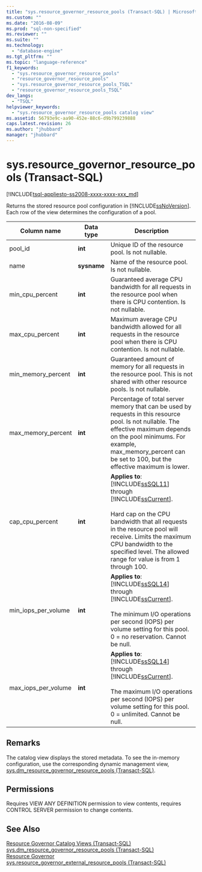 ```yaml
---
title: "sys.resource_governor_resource_pools (Transact-SQL) | Microsoft Docs"
ms.custom: ""
ms.date: "2016-08-09"
ms.prod: "sql-non-specified"
ms.reviewer: ""
ms.suite: ""
ms.technology: 
  - "database-engine"
ms.tgt_pltfrm: ""
ms.topic: "language-reference"
f1_keywords: 
  - "sys.resource_governor_resource_pools"
  - "resource_governor_resource_pools"
  - "sys.resource_governor_resource_pools_TSQL"
  - "resource_governor_resource_pools_TSQL"
dev_langs: 
  - "TSQL"
helpviewer_keywords: 
  - "sys.resource_governor_resource_pools catalog view"
ms.assetid: 56793e9c-aa90-452e-88c6-d9b799239888
caps.latest.revision: 26
ms.author: "jhubbard"
manager: "jhubbard"
---
```

# sys.resource_governor_resource_pools (Transact-SQL)
[!INCLUDE[tsql-appliesto-ss2008-xxxx-xxxx-xxx_md](../../database-engine/configure/windows/includes/tsql-appliesto-ss2008-xxxx-xxxx-xxx-md.md)]

  Returns the stored resource pool configuration in [!INCLUDE[ssNoVersion](../../advanced-analytics/r-services/includes/ssnoversion-md.md)]. Each row of the view determines the configuration of a pool.  
  
|Column name|Data type|Description|  
|-----------------|---------------|-----------------|  
|pool_id|**int**|Unique ID of the resource pool. Is not nullable.|  
|name|**sysname**|Name of the resource pool. Is not nullable.|  
|min_cpu_percent|**int**|Guaranteed average CPU bandwidth for all requests in the resource pool when there is CPU contention. Is not nullable.|  
|max_cpu_percent|**int**|Maximum average CPU bandwidth allowed for all requests in the resource pool when there is CPU contention. Is not nullable.|  
|min_memory_percent|**int**|Guaranteed amount of memory for all requests in the resource pool. This is not shared with other resource pools. Is not nullable.|  
|max_memory_percent|**int**|Percentage of total server memory that can be used by requests in this resource pool. Is not nullable. The effective maximum depends on the pool minimums. For example, max_memory_percent can be set to 100, but the effective maximum is lower.|  
|cap_cpu_percent|**int**|**Applies to**: [!INCLUDE[ssSQL11](../../analysis-services/includes/sssql11-md.md)] through [!INCLUDE[ssCurrent](../../advanced-analytics/r-services/includes/sscurrent-md.md)].<br /><br /> Hard cap on the CPU bandwidth that all requests in the resource pool will receive. Limits the maximum CPU bandwidth to the specified level. The allowed range for value is from 1 through 100.|  
|min_iops_per_volume|**int**|**Applies to**: [!INCLUDE[ssSQL14](../../analysis-services/includes/sssql14-md.md)] through [!INCLUDE[ssCurrent](../../advanced-analytics/r-services/includes/sscurrent-md.md)].<br /><br /> The minimum I/O operations per second (IOPS) per volume setting for this pool. 0 = no reservation. Cannot be null.|  
|max_iops_per_volume|**int**|**Applies to**: [!INCLUDE[ssSQL14](../../analysis-services/includes/sssql14-md.md)] through [!INCLUDE[ssCurrent](../../advanced-analytics/r-services/includes/sscurrent-md.md)].<br /><br /> The maximum I/O operations per second (IOPS) per volume setting for this pool. 0 = unlimited. Cannot be null.|  
  
## Remarks  
 The catalog view displays the stored metadata. To see the in-memory configuration, use the corresponding dynamic management view, [sys.dm_resource_governor_resource_pools &#40;Transact-SQL&#41;](../../relational-databases/system-dynamic-management-views/sys.dm-resource-governor-resource-pools-transact-sql.md).  
  
## Permissions  
 Requires VIEW ANY DEFINITION permission to view contents, requires CONTROL SERVER permission to change contents.  
  
## See Also  
 [Resource Governor Catalog Views &#40;Transact-SQL&#41;](../../relational-databases/system-catalog-views/resource-governor-catalog-views-transact-sql.md)   
 [sys.dm_resource_governor_resource_pools &#40;Transact-SQL&#41;](../../relational-databases/system-dynamic-management-views/sys.dm-resource-governor-resource-pools-transact-sql.md)   
 [Resource Governor](../../relational-databases/resource-governor/resource-governor.md)   
 [sys.resource_governor_external_resource_pools &#40;Transact-SQL&#41;](../../relational-databases/system-catalog-views/sys.resource-governor-external-resource-pools-transact-sql.md)  
  
  